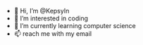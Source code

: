 - 👋 Hi, I’m @KepsyIn
- 👀 I’m interested in coding
- 🌱 I’m currently learning computer science
- 📫 reach me with my email

<!---
KepsyIn/KepsyIn is a ✨ special ✨ repository because its `README.md` (this file) appears on your GitHub profile.
You can click the Preview link to take a look at your changes.
--->
